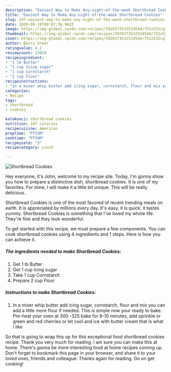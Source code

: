 ```yaml
---
description: "Easiest Way to Make Any-night-of-the-week Shortbread Cookies"
title: "Easiest Way to Make Any-night-of-the-week Shortbread Cookies"
slug: 247-easiest-way-to-make-any-night-of-the-week-shortbread-cookies
date: 2020-09-18T09:07:36.962Z
image: https://img-global.cpcdn.com/recipes/5920373532524544/751x532cq70/shortbread-cookies-recipe-main-photo.jpg
thumbnail: https://img-global.cpcdn.com/recipes/5920373532524544/751x532cq70/shortbread-cookies-recipe-main-photo.jpg
cover: https://img-global.cpcdn.com/recipes/5920373532524544/751x532cq70/shortbread-cookies-recipe-main-photo.jpg
author: Barry Greer
ratingvalue: 4.2
reviewcount: 23919
recipeingredient:
- "1 lb Butter"
- "1 cup Icing sugar"
- "1 cup Cornstarch"
- "2 cup Flour"
recipeinstructions:
- "In a mixer whip butter add icing sugar, cornstarch, flour and mix you can add a little more flour if needed. This is simple now your ready to bake.  Pre-heat your oven at 300 -325 bake for 8-10 minutes, add sprinkle or green and red cherries or let cool and ice with butter cream that is what I like"
categories:
- Recipe
tags:
- shortbread
- cookies

katakunci: shortbread cookies 
nutrition: 107 calories
recipecuisine: American
preptime: "PT33M"
cooktime: "PT59M"
recipeyield: "3"
recipecategory: Lunch

---
```



![Shortbread Cookies](https://img-global.cpcdn.com/recipes/5920373532524544/751x532cq70/shortbread-cookies-recipe-main-photo.jpg)

Hey everyone, it's John, welcome to my recipe site. Today, I'm gonna show you how to prepare a distinctive dish, shortbread cookies. It is one of my favorites. For mine, I will make it a little bit unique. This will be really delicious.

Shortbread Cookies is one of the most favored of recent trending meals on earth. It is appreciated by millions every day. It's easy, it is quick, it tastes yummy. Shortbread Cookies is something that I've loved my whole life. They're fine and they look wonderful.




To get started with this recipe, we must prepare a few components. You can cook shortbread cookies using 4 ingredients and 1 steps. Here is how you can achieve it.

<!--inarticleads1-->

##### The ingredients needed to make Shortbread Cookies:

1. Get 1 lb Butter
1. Get 1 cup Icing sugar
1. Take 1 cup Cornstarch
1. Prepare 2 cup Flour




<!--inarticleads2-->

##### Instructions to make Shortbread Cookies:

1. In a mixer whip butter add icing sugar, cornstarch, flour and mix you can add a little more flour if needed. This is simple now your ready to bake.  Pre-heat your oven at 300 -325 bake for 8-10 minutes, add sprinkle or green and red cherries or let cool and ice with butter cream that is what I like




So that is going to wrap this up for this exceptional food shortbread cookies recipe. Thank you very much for reading. I am sure you can make this at home. There's gonna be more interesting food at home recipes coming up. Don't forget to bookmark this page in your browser, and share it to your loved ones, friends and colleague. Thanks again for reading. Go on get cooking!
